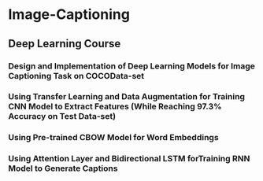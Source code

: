 # Image-Captioning
## Deep Learning Course
### Design and Implementation of Deep Learning Models for Image Captioning Task on COCOData-set
### Using Transfer Learning and Data Augmentation for Training CNN Model to Extract Features (While Reaching 97.3% Accuracy on Test Data-set)
### Using Pre-trained CBOW Model for Word Embeddings
### Using Attention Layer and Bidirectional LSTM forTraining RNN Model to Generate Captions

